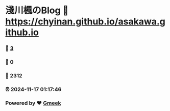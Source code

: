 # 淺川楓のBlog :link: https://chyinan.github.io/asakawa.github.io 
### :page_facing_up: [3](https://chyinan.github.io/asakawa.github.io/tag.html) 
### :speech_balloon: 0 
### :hibiscus: 2312 
### :alarm_clock: 2024-11-17 01:17:46 
### Powered by :heart: [Gmeek](https://github.com/Meekdai/Gmeek)
